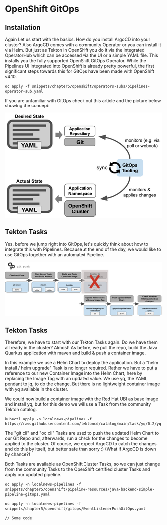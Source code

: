 # OpenShift GitOps

## Installation

Again Let us start with the basics. How do you install ArgoCD into your cluster? Also ArgoCD comes with a community Operator or you can install it via Helm. But just as Tekton in OpenShift you do it via the integrated OperatorHub which can be accessed via the UI or a simple YAML file. This installs you the fully supported OpenShift GitOps Operator. While the Pipelines UI integrated into OpenShift is already pretty powerful, the first significant steps towards this for GitOps have been made with OpenShift v4.10.

```
oc apply -f snippets/chapter5/openshift/operators-subs/pipelines-operator-sub.yaml
```

If you are unfamiliar with GitOps check out this article and the picture below showing the concept:

![](../.gitbook/assets/image.png)

## Tekton Tasks

Yes, before we jump right into GitOps, let's quickly think about how to integrate this with Pipelines. Because at the end of the day, we would like to use GitOps together with an automated Pipeline.

![](<../.gitbook/assets/image (3).png>)

## Tekton Tasks

Therefore, we have to start with our Tekton Tasks again. Do we have them all ready in the cluster? Almost! As before, we pull the repo, build the Java Quarkus application with maven and build & push a container image.

In this example we use a Helm Chart to deploy the application. But a "helm install / helm upgrade" Task is no longer required. Rather we have to put a reference to our new Container Image into the Helm Chart, here by replacing the Image Tag with an updated value. We use yq, the YAML pendant to jq, to do the change. But there is no lightweight container image with yq available in the cluster.&#x20;

We could now build a container image with the Red Hat UBI as base image and install yq, but for this demo we will use a Task from the community Tekton catalog.

```
kubectl apply -n localnews-pipelines -f https://raw.githubusercontent.com/tektoncd/catalog/main/task/yq/0.2/yq.yaml
```

The "git cli" and "oc cli" Tasks are used to push the updated Helm Chart to our Git Repo and, afterwards, run a check for the changes to become applied to the cluster. Of course, we expect ArgoCD to catch the changes and do this by itself, but better safe than sorry :) (What if ArgoCD is down by chance?)

Both Tasks are available as OpenShift Cluster Tasks, so we can just change from the community Tasks to the OpenShift certified cluster Tasks and apply our updated pipeline.

```
oc apply -n localnews-pipelines -f snippets/chapter5/openshift/pipeline-resources/java-backend-simple-pipeline-gitops.yaml
```

```
oc apply -n localnews-pipelines -f snippets/chapter5/openshift/gitops/EventListenerPushGitOps.yaml 
```

```
// Some code
```
